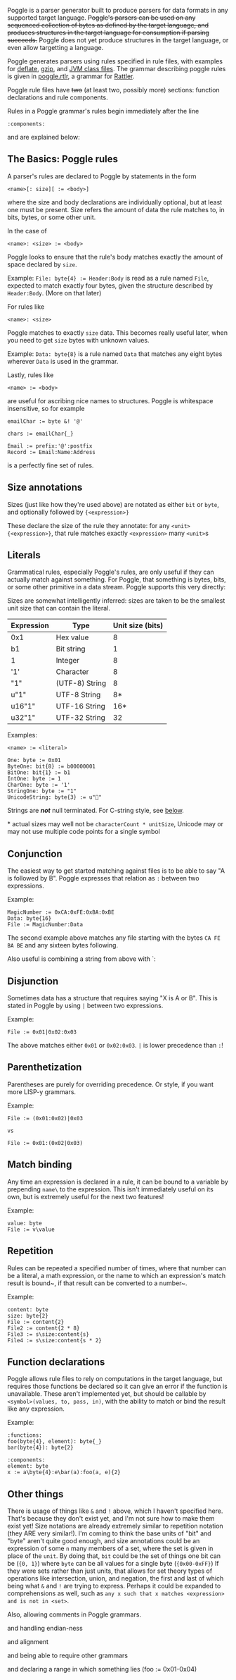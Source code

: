 Poggle is a parser generator built to produce parsers for data formats in any supported target language. ~~Poggle's parsers can be used on any sequenced collection of bytes as defined by the target language, and produces structures in the target language for consumption if parsing succeeds.~~ Poggle does not yet produce structures in the target language, or even allow targetting a language.

Poggle generates parsers using rules specified in rule files, with examples for [deflate](formats/deflate_data), [gzip](formats/gzip), and [JVM class files](formats/class_file). The grammar describing poggle rules is given in [poggle.rtlr](poggle.rtlr), a grammar for [Rattler](https://github.com/jarhart/rattler).

Poggle rule files have ~~two~~ (at least two, possibly more) sections: function declarations and rule components.

Rules in a Poggle grammar's rules begin immediately after the line
```
:components:
```
and are explained below:

## The Basics: Poggle rules
A parser's rules are declared to Poggle by statements in the form
```
<name>[: size][ := <body>]
```
where the size and body declarations are individually optional, but at least one must be present. Size refers the amount of data the rule matches to, in bits, bytes, or some other unit.

In the case of
```
<name>: <size> := <body>
```
Poggle looks to ensure that the rule's body matches exactly the amount of space declared by `size`.

Example: `File: byte{4} := Header:Body` is read as a rule named `File`, expected to match exactly four bytes, given the structure described by `Header:Body`. (More on that later)

For rules like
```
<name>: <size>
```
Poggle matches to exactly `size` data. This becomes really useful later, when you need to get `size` bytes with unknown values.

Example: `Data: byte{8}` is a rule named `Data` that matches any eight bytes wherever `Data` is used in the grammar.

Lastly, rules like
```
<name> := <body>
```
are useful for ascribing nice names to structures. Poggle is whitespace insensitive, so for example
```
emailChar := byte &! '@'

chars := emailChar{_}

Email := prefix:'@':postfix
Record := Email:Name:Address
```
is a perfectly fine set of rules.

## Size annotations
Sizes (just like how they're used above) are notated as either `bit` or `byte`, and optionally followed by `{<expression>}`

These declare the size of the rule they annotate: for any `<unit>{<expression>}`, that rule matches exactly `<expression>` many `<unit>`s

## Literals
Grammatical rules, especially Poggle's rules, are only useful if they can actually match against something. For Poggle, that something is bytes, bits, or some other primitive in a data stream. Poggle supports this very directly:

Sizes are somewhat intelligently inferred: sizes are taken to be the smallest unit size that can contain the literal.

| Expression | Type           | Unit size (bits) |
| ---------- | -------------- | ---------------- |
| 0x1        | Hex value      | 8                |
| b1         | Bit string     | 1                |
| 1          | Integer        | 8                |
| '1'        | Character      | 8                |
| "1"        | (UTF-8) String | 8                |
| u"1"       | UTF-8 String   | 8\*              |
| u16"1"     | UTF-16 String  | 16\*             |
| u32"1"     | UTF-32 String  | 32               |

Examples:
```
<name> := <literal>

One: byte := 0x01
ByteOne: bit{8} := b00000001
BitOne: bit{1} := b1
IntOne: byte := 1
CharOne: byte := '1'
StringOne: byte := "1"
UnicodeString: byte{3} := u"💽"
```

Strings are ***not*** null terminated. For C-string style, see [below](conjunction).

\* actual sizes may well not be `characterCount * unitSize`, Unicode may or may not use multiple code points for a single symbol

## Conjunction
The easiest way to get started matching against files is to be able to say "A is followed by B". Poggle expresses that relation as `:` between two expressions.

Example:
```
MagicNumber := 0xCA:0xFE:0xBA:0xBE
Data: byte{16}
File := MagicNumber:Data
```

The second example above matches any file starting with the bytes `CA FE BA BE` and any sixteen bytes following.

Also useful is combining a string from above with `:

## Disjunction
Sometimes data has a structure that requires saying "X is A or B". This is stated in Poggle by using `|` between two expressions.

Example:
```
File := 0x01|0x02:0x03
```

The above matches either `0x01` or `0x02:0x03`. `|` is lower precedence than `:`!

## Parenthetization
Parentheses are purely for overriding precedence. Or style, if you want more LISP-y grammars.

Example:
```
File := (0x01:0x02)|0x03

vs

File := 0x01:(0x02|0x03)
```

## Match binding
Any time an expression is declared in a rule, it can be bound to a variable by prepending `name\` to the expression. This isn't immediately useful on its own, but is extremely useful for the next two features!

Example:
```
value: byte
File := v\value
```

## Repetition
Rules can be repeated a specified number of times, where that number can be a literal, a math expression, or the name to which an expression's match result is bound~, if that result can be converted to a number~.

Example:
```
content: byte
size: byte{2}
File := content{2}
File2 := content{2 * 8}
File3 := s\size:content{s}
File4 := s\size:content{s * 2}
```

## Function declarations
Poggle allows rule files to rely on computations in the target language, but requires those functions be declared so it can give an error if the function is unavailable.
These aren't implemented yet, but should be callable by `<symbol>(values, to, pass, in)`, with the ability to match or bind the result like any expression.

Example:
```
:functions:
foo(byte{4}, element): byte{_}
bar(byte{4}): byte{2}

:components:
element: byte
x := a\byte{4}:e\bar(a):foo(a, e){2}
```

## Other things
There is usage of things like `&` and `!` above, which I haven't specified here. That's because they don't exist yet, and I'm not sure how to make them exist yet!
Size notations are already extremely similar to repetition notation (they ARE very similar!). I'm coming to think the base units of "bit" and "byte" aren't quite good enough, and size annotations could be an expression of some `n` many members of a set, where the set is given in place of the `unit`.
By doing that, `bit` could be the set of things one bit can be (`{0, 1}`) where `byte` can be all values for a single byte (`{0x00-0xFF}`)
If they were sets rather than just units, that allows for set theory types of operations like intersection, union, and negation, the first and last of which being what `&` and `!` are trying to express.
Perhaps it could be expanded to comprehensions as well, such as `any x such that x matches <expression> and is not in <set>`.

Also, allowing comments in Poggle grammars.

and handling endian-ness

and alignment

and being able to require other grammars

and declaring a range in which something lies (foo := 0x01-0x04)
